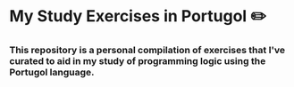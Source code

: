 # My Study Exercises in Portugol ✏️
### This repository is a personal compilation of exercises that I've curated to aid in my study of programming logic using the Portugol language. 

